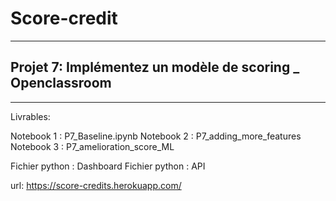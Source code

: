 # Score-credit


-----------------------------------------------------------
Projet 7: Implémentez un modèle de scoring _ Openclassroom
-----------------------------------------------------------
-----------------------------------------------------------
 Livrables:
 
 Notebook 1 : P7_Baseline.ipynb
 Notebook 2 : P7_adding_more_features
 Notebook 3 : P7_amelioration_score_ML
 
 Fichier python : Dashboard
 Fichier python : API
 
url: https://score-credits.herokuapp.com/
